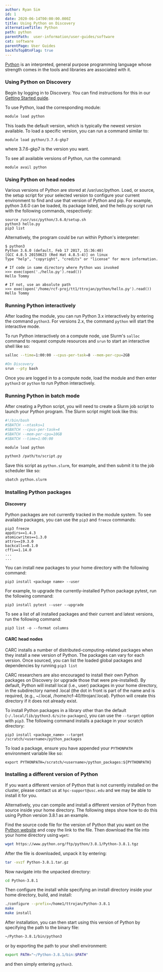 ```yaml
---
author: Ryan Sim
id: 1
date: 2020-06-14T00:00:00.000Z
title: Using Python on Discovery
alternativeTitle: Python
path: python
parentPath:  user-information/user-guides/software
cat: software
parentPage: User Guides
backToTopBtnFlag: true
---
```


[Python](https://www.python.org/) is an interpreted, general purpose programming language whose strength comes in the tools and libraries are associated with it.

### Using Python on Discovery

Begin by logging in to Discovery. You can find instructions for this in our [Getting Started guide](user-information/user-guides/high-performance-computing/discovery/getting-started).

To use Python, load the corresponding module:

```sh
module load python
```

This loads the default version, which is typically the newest version available. To load a specific version, you can run a command similar to:

```
module load python/3.7.6-gkp7
```

where 3.7.6-gkp7 is the version you want.

To see all available versions of Python, run the command:

```
module avail python
```

### Using Python on head nodes

Various versions of Python are stored at /usr/usc/python. Load, or source, the setup script for your selected version to configure your current environment to find and use that version of Python and pip. For example, python 3.6.0 can be loaded, its package listed, and the hello.py script run with the following commands, respectively:

```
source /usr/usc/python/3.6.0/setup.sh
python3 hello.py
pip3 list
```

Alternatively, the program could be run within Python's interpreter:

```
$ python3
Python 3.6.0 (default, Feb 17 2017, 15:36:40)
[GCC 4.8.5 20150623 (Red Hat 4.8.5-4)] on linux
Type "help", "copyright", "credits" or "license" for more information.

# If code in same directory where Python was invoked
>>> exec(open('./hello.py').read())
Hello Tommy

# If not, use an absolute path
>>> exec(open('/home/rcf-proj/tt1/ttrojan/python/hello.py').read())
Hello Tommy
```

### Running Python interactively

After loading the module, you can run Python 3.x interactively by entering the command `python3`. For versions 2.x, the command `python` will start the interactive mode.

To run Python interactively on a compute node, use Slurm's `salloc` command to request compute resources and `srun` to start an interactive shell like so:

```sh
salloc --time=1:00:00 --cpus-per-task=8 --mem-per-cpu=2GB

#On Discovery
srun --pty bash
```

Once you are logged in to a compute node, load the module and then enter `python3` or `python` to run Python interactively.


### Running Python in batch mode

After creating a Python script, you will need to create a Slurm job script to launch your Python program. The Slurm script might look like this:

```sh
#!/bin/bash
#SBATCH --ntasks=1
#SBATCH --cpus-per-task=4
#SBATCH --mem-per-cpu=10GB
#SBATCH --time=1:00:00

module load python

python3 /path/to/script.py

```
Save this script as `python.slurm`, for example, and then submit it to the job scheduler like so:

```sh
sbatch python.slurm
```

### Installing Python packages

#### Discovery

Python packages are not currently tracked in the module system. To see available packages, you can use the `pip3` and `freeze` commands:

    pip3 freeze
    appdirs==1.4.3
    atomicwrites==1.3.0
    attrs==19.3.0
    backcall==0.1.0
    cffi==1.14.0
    ...
    ...

You can install new packages to your home directory with the following command:

    pip3 install <package name> --user

For example, to upgrade the currently-installed Python package pytest, run the following command:

    pip3 install pytest --user --upgrade

To see a list of all installed packages and their current and latest versions, run the following command:

    pip3 list -o --format columns

#### CARC head nodes

CARC installs a number of distributed-computing-related packages when they install a new version of Python. The packages can vary for each version. Once sourced, you can list the loaded global packages and dependencies by running `pip3 list`

CARC researchers are also encouraged to install their own Python packages on Discovery (or upgrade those that were pre-installed). By default, Python will install local (i.e., user) packages in your home directory, in the subdirectory named .local (the dot in front is part of the name and is required, (e.g., ~/.local, /home/rcf-40/ttrojan/.local). Python will create this directory if it does not already exist.

To install Python packages in a library other than the default (`~/.local/lib/python3.6/site-packages`), you can use the `--target` option with `pip3`. The following command installs a package in your scratch directory:

    pip3 install <package_name> --target /scratch/<username>/python_packages

To load a package, ensure you have appended your `PYTHONPATH` environment variable like so:

    export PYTHONPATH=/scratch/<username>/python_packages:${PYTHONPATH}

### Installing a different version of Python

If you want a different version of Python that is not currently installed on the cluster, please contact us at `hpc-support@usc.edu` and we may be able to install it for you.

Alternatively, you can compile and install a different version of Python from source inside your home directory. The following steps show how to do this using Python version 3.8.1 as an example.

Find the source code file for the version of Python that you want on the [Python website](https://www.python.org/downloads/) and copy the link to the file. Then download the file into your home directory using `wget`:

```sh
wget https://www.python.org/ftp/python/3.8.1/Python-3.8.1.tgz
```

After the file is downloaded, unpack it by entering:

```sh
tar -xvzf Python-3.8.1.tar.gz
```

Now navigate into the unpacked directory:

```sh
cd Python-3.8.1
```

Then configure the install while specifying an install directory inside your home directory, build, and install:

```sh
./configure --prefix=/home1/ttrojan/Python-3.8.1
make
make install
```

After installation, you can then start using this version of Python by specifying the path to the binary file:

```sh
~/Python-3.8.1/bin/python3
```

or by exporting the path to your shell environment:

```sh
export PATH="~/Python-3.8.1/bin:$PATH"
```

and then simply entering `python3`.
